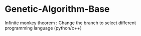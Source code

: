 # Genetic-Algorithm-Base

Infinite monkey theorem : 
Change the branch to select different programming language (python/c++)
